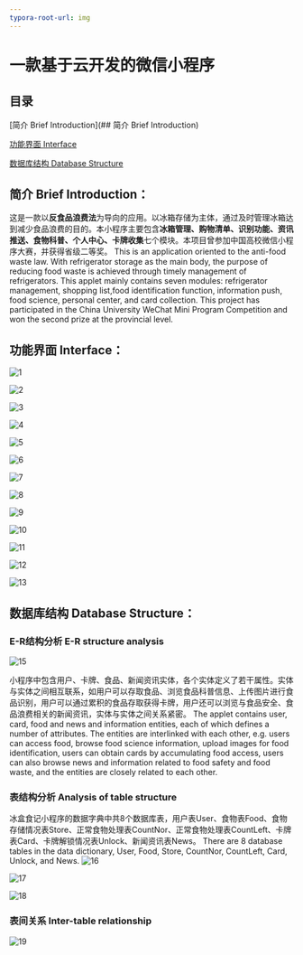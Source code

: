 ```yaml
---
typora-root-url: img
---
```


# 一款基于云开发的微信小程序

## 目录

[简介 Brief Introduction](## 简介 Brief Introduction)

[功能界面 Interface](#功能界面：)

[数据库结构 Database Structure](#数据库结构：)



## 简介 Brief Introduction：

这是一款以**反食品浪费法**为导向的应用。以冰箱存储为主体，通过及时管理冰箱达到减少食品浪费的目的。本小程序主要包含**冰箱管理、购物清单、识别功能、资讯推送、食物科普、个人中心、卡牌收集**七个模块。本项目曾参加中国高校微信小程序大赛，并获得省级二等奖。
This is an application oriented to the anti-food waste law. With refrigerator storage as the main body, the purpose of reducing food waste is achieved through timely management of refrigerators. This applet mainly contains seven modules: refrigerator management, shopping list,food identification function, information push, food science, personal center, and card collection. This project has participated in the China University WeChat Mini Program Competition and won the second prize at the provincial level.


## 功能界面 Interface：

![1](img/1.JPG)

![2](img/2.JPG)

![3](img/3.JPG)

![4](img/4.JPG)

![5](img/5.JPG)

![6](img/6.JPG)

![7](img/7.JPG)

![8](img/8.JPG)

![9](img/9.JPG)

![10](img/10.JPG)

![11](/11.JPG)

![12](img/12.JPG)

![13](img/13.JPG)

## 数据库结构 Database Structure：

### E-R结构分析 E-R structure analysis

![15](img/15.PNG)

小程序中包含用户、卡牌、食品、新闻资讯实体，各个实体定义了若干属性。实体与实体之间相互联系，如用户可以存取食品、浏览食品科普信息、上传图片进行食品识别，用户可以通过累积的食品存取获得卡牌，用户还可以浏览与食品安全、食品浪费相关的新闻资讯，实体与实体之间关系紧密。
The applet contains user, card, food and news and information entities, each of which defines a number of attributes. The entities are interlinked with each other, e.g. users can access food, browse food science information, upload images for food identification, users can obtain cards by accumulating food access, users can also browse news and information related to food safety and food waste, and the entities are closely related to each other.


### 表结构分析 Analysis of table structure

冰盒食记小程序的数据字典中共8个数据库表，用户表User、食物表Food、食物存储情况表Store、正常食物处理表CountNor、正常食物处理表CountLeft、卡牌表Card、卡牌解锁情况表Unlock、新闻资讯表News。
There are 8 database tables in the data dictionary, User, Food, Store, CountNor, CountLeft, Card, Unlock, and News.
![16](img/16.PNG)

![17](img/17.PNG)

![18](img/18.PNG)

### 表间关系 Inter-table relationship

![19](img/19.PNG)
